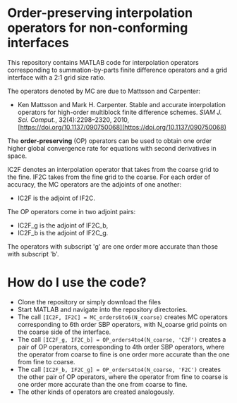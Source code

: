 # Order-preserving interpolation operators for non-conforming interfaces
This repository contains MATLAB code for interpolation operators corresponding to summation-by-parts finite difference operators and a grid interface with a 2:1 grid size ratio.

The operators denoted by MC are due to Mattsson and Carpenter:

+ Ken Mattsson and Mark H. Carpenter. Stable and accurate interpolation operators for high-order multiblock finite difference schemes. *SIAM J. Sci. Comput.*, 32(4):2298–2320, 2010, [https://doi.org/10.1137/090750068](https://doi.org/10.1137/090750068)

The **order-preserving** (OP) operators can be used to obtain one order higher global convergence rate for equations with second derivatives in space.

IC2F denotes an interpolation operator that takes from the coarse grid to the fine. IF2C takes from the fine grid to the coarse. For each order of accuracy, the MC operators are the adjoints of one another:

+ IC2F is the adjoint of IF2C.

The OP operators come in two adjoint pairs:

+ IC2F_g is the adjoint of IF2C_b,
+ IC2F_b is the adjoint of IF2C_g.

The operators with subscript 'g' are one order more accurate than those with subscript 'b'.

# How do I use the code?
* Clone the repository or simply download the files
* Start MATLAB and navigate into the repository directories.
* The call `[IC2F, IF2C] = MC_orders6to6(N_coarse)` creates MC operators corresponding to 6th order SBP operators, with N_coarse grid points on the coarse side of the interface.
* The call `[IC2F_g, IF2C_b] = OP_orders4to4(N_coarse, 'C2F')` creates a pair of OP operators, corresponding to 4th order SBP operators, where the operator from coarse to fine is one order more accurate than the one from fine to coarse.
* The call `[IC2F_b, IF2C_g] = OP_orders4to4(N_coarse, 'F2C')` creates the other pair of OP operators, where the operator from fine to coarse is one order more accurate than the one from coarse to fine.
* The other kinds of operators are created analogously.